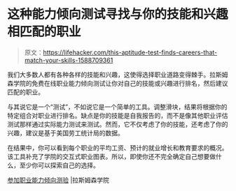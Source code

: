 # 这种能力倾向测试寻找与你的技能和兴趣相匹配的职业

> 原文：<https://lifehacker.com/this-aptitude-test-finds-careers-that-match-your-skills-1588709361>

我们大多数人都有各种各样的技能和兴趣，这使得选择职业道路变得棘手。拉斯姆森学院的免费在线职业能力倾向测试让你对自己的技能或兴趣进行排名，然后建议匹配的职业。



与其说它是一个“测试”，不如说它是一个简单的工具。调整滑块，结果将根据你的特定组合对职业进行排名。缺点是你的技能是自我报告的，而不是像其他职业评估测试那样通过实际能力测试来测试。然而，它不仅考虑了你的技能，还考虑了你的兴趣，建议是基于美国劳工统计局的数据。

在结果中，你可以看到每个职业的平均工资、预计的就业增长和教育要求的概况。该工具补充了学院的交互式职业图表。所以，即使你还不完全确定自己想要做什么，至少你可以探索自己的选择。

[参加职业能力倾向测验](http://www.rasmussen.edu/resources/aptitude-test/) |拉斯姆森学院